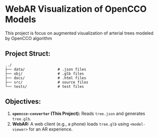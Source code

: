# WebAR Visualization of OpenCCO Models

This project is focus on augmented visualization of arterial trees modeled by OpenCCO algorithm

## Project Struct:

```
../
├── data/               # .json files
├── obj/                # .glb files
├── docs/               # .html files
├── src/                # source files
└── tests/              # test files
```

## Objectives:

1.  **`opencco-converter` (This Project):** Reads `tree.json` and generates `tree.glb`.
2.  **WebAR:** A web client (e.g., a phone) loads `tree.glb` using `<model-viewer>` for an AR experience.